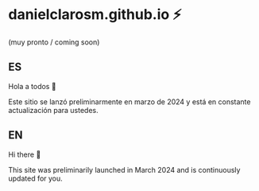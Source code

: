 # danielclarosm.github.io ⚡

(muy pronto / coming soon)

## ES
Hola a todos 👋

Este sitio se lanzó preliminarmente en marzo de 2024 y está en constante actualización para ustedes.

## EN
Hi there 👋

This site was preliminarily launched in March 2024 and is continuously updated for you.